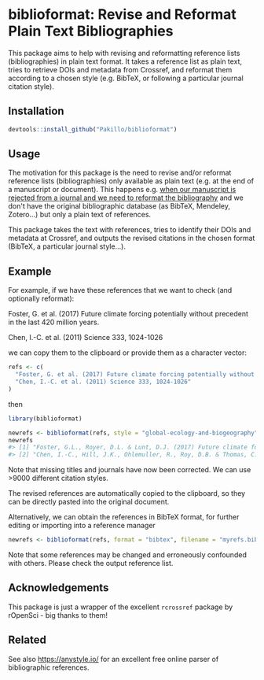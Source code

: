 
biblioformat: Revise and Reformat Plain Text Bibliographies
===========================================================

This package aims to help with revising and reformatting reference lists (bibliographies) in plain text format. It takes a reference list as plain text, tries to retrieve DOIs and metadata from Crossref, and reformat them according to a chosen style (e.g. BibTeX, or following a particular journal citation style).

Installation
------------

``` r
devtools::install_github("Pakillo/biblioformat")
```

Usage
-----

The motivation for this package is the need to revise and/or reformat reference lists (bibliographies) only available as plain text (e.g. at the end of a manuscript or document). This happens e.g. [when our manuscript is rejected from a journal and we need to reformat the bibliography](https://twitter.com/ManuSaunders/status/920441120638697472) and we don't have the original bibliographic database (as BibTeX, Mendeley, Zotero...) but only a plain text of references.

This package takes the text with references, tries to identify their DOIs and metadata at Crossref, and outputs the revised citations in the chosen format (BibTeX, a particular journal style...).

Example
-------

For example, if we have these references that we want to check (and optionally reformat):

Foster, G. et al. (2017) Future climate forcing potentially without precedent in the last 420 million years.

Chen, I.-C. et al. (2011) Science 333, 1024-1026

we can copy them to the clipboard or provide them as a character vector:

``` r
refs <- c(
  "Foster, G. et al. (2017) Future climate forcing potentially without precedent in the last 420 million years.",
  "Chen, I.-C. et al. (2011) Science 333, 1024-1026"
)
```

then

``` r
library(biblioformat)

newrefs <- biblioformat(refs, style = "global-ecology-and-biogeography")
newrefs
#> [1] "Foster, G.L., Royer, D.L. & Lunt, D.J. (2017) Future climate forcing potentially without precedent in the last 420 million years. Nature Communications, 8, 14845."             
#> [2] "Chen, I.-C., Hill, J.K., Ohlemuller, R., Roy, D.B. & Thomas, C.D. (2011) Rapid Range Shifts of Species Associated with High Levels of Climate Warming. Science, 333, 1024–1026."
```

Note that missing titles and journals have now been corrected. We can use &gt;9000 different citation styles.

The revised references are automatically copied to the clipboard, so they can be directly pasted into the original document.

Alternatively, we can obtain the references in BibTeX format, for further editing or importing into a reference manager

``` r
newrefs <- biblioformat(refs, format = "bibtex", filename = "myrefs.bib")
```

Note that some references may be changed and erroneously confounded with others. Please check the output reference list.

Acknowledgements
----------------

This package is just a wrapper of the excellent `rcrossref` package by rOpenSci - big thanks to them!

Related
-------

See also <https://anystyle.io/> for an excellent free online parser of bibliographic references.
